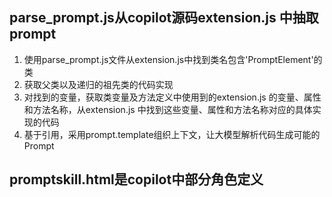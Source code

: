 ## parse_prompt.js从copilot源码extension.js 中抽取prompt
1. 使用parse_prompt.js文件从extension.js中找到类名包含'PromptElement'的类
2. 获取父类以及递归的祖先类的代码实现
3. 对找到的变量，获取类变量及方法定义中使用到的extension.js 的变量、属性和方法名称，从extension.js 中找到这些变量、属性和方法名称对应的具体实现的代码
4. 基于引用，采用prompt.template组织上下文，让大模型解析代码生成可能的Prompt

## promptskill.html是copilot中部分角色定义